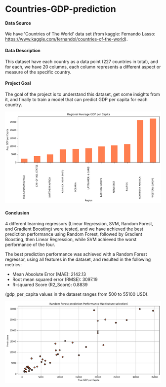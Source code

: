 # Countries-GDP-prediction

#### Data Source
We have 'Countries of The World' data set 
(from kaggle: Fernando Lasso: https://www.kaggle.com/fernandol/countries-of-the-world).

#### Data Description
This dataset have each country as a data point (227 countries in total), and for each, we have 20 columns, each column represents a different aspect or measure of the specific country. 

#### Project Goal
The goal of the project is to understand this dataset, get some insights from it, and finally to train a model that can predict GDP per capita for each country. 

![](/regional-average-gdp-per-capita.png)

#### Conclusion 
4 different learning regressors (Linear Regression, SVM, Random Forest, and Gradient Boosting) were tested, and we have achieved the best prediction performance using Random Forest, followed by Gradient Boosting, then Linear Regression, while SVM achieved the worst performance of the four.

The best prediction performance was achieved with a Random Forest regressor, using all features in the dataset, and resulted in the following metrics:

* Mean Absolute Error (MAE): 2142.13
* Root mean squared error (RMSE): 3097.19
* R-squared Score (R2_Score): 0.8839

(gdp_per_capita values in the dataset ranges from 500 to 55100 USD).

![](/Prediction_performance.png)
